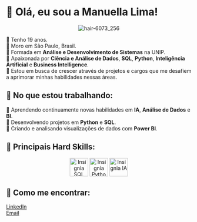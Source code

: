 # 💮 Olá, eu sou a Manuella Lima!

<div align="center">
  <img src="https://github.com/user-attachments/assets/590dd5ec-4fc8-4b4e-b635-b2fe2e6ff73b" alt="hair-6073_256">
</div>

💮 Tenho 19 anos.  
💮 Moro em São Paulo, Brasil.  
💮 Formada em **Análise e Desenvolvimento de Sistemas** na UNIP.  
💮 Apaixonada por **Ciência e Análise de Dados**, **SQL**, **Python**, **Inteligência Artificial** e **Business Intelligence**.  
💮 Estou em busca de crescer através de projetos e cargos que me desafiem a aprimorar minhas habilidades nessas áreas.  

## 💮 No que estou trabalhando:
💮 Aprendendo continuamente novas habilidades em **IA**, **Análise de Dados** e **BI**.  
💮 Desenvolvendo projetos em **Python** e **SQL**.  
💮 Criando e analisando visualizações de dados com **Power BI**.

## 💮 Principais Hard Skills:

<p align="center">
  <img src="https://github.com/user-attachments/assets/2295fa03-9074-494f-85e3-28d106fcbb25" alt="Insígnia SQL" width="50" height="50">
  <img src="https://github.com/user-attachments/assets/d15c298d-8bd0-4b79-9e88-35fe26e713a8" alt="Insígnia Python" width="50" height="50">
  <img src="https://github.com/user-attachments/assets/9aaf219c-41be-4e44-bc80-8ae760c030dc" alt="Insígnia IA" width="50" height="50">
</p>

## 💮 Como me encontrar:
[LinkedIn](https://www.linkedin.com/in/manuella-lima-a310b5262/)  
[Email](manuella.silvalima@gmail.com)


